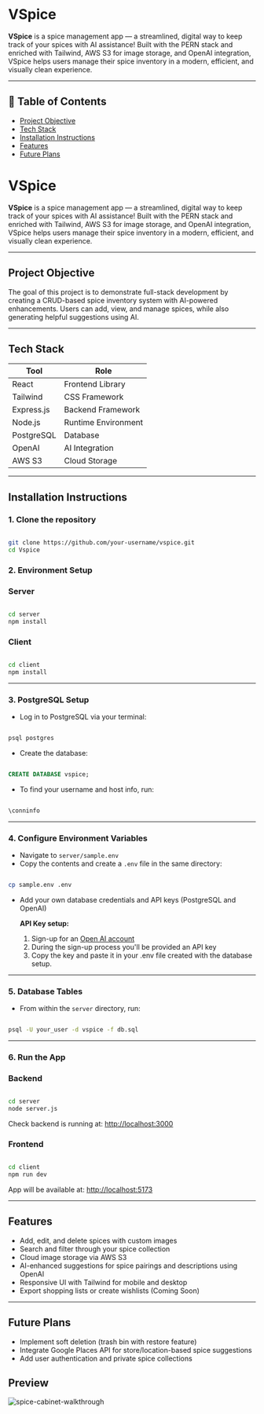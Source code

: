 # VSpice

**VSpice** is a spice management app — a streamlined, digital way to keep track of your spices with AI assistance! Built with the PERN stack and enriched with Tailwind, AWS S3 for image storage, and OpenAI integration, VSpice helps users manage their spice inventory in a modern, efficient, and visually clean experience.

---

## 📑 Table of Contents
- [Project Objective](#project-objective)
- [Tech Stack](#tech-stack)
- [Installation Instructions](#installation-instructions)
- [Features](#features)
- [Future Plans](#future-plans)


# VSpice

**VSpice** is a spice management app — a streamlined, digital way to keep track of your spices with AI assistance! Built with the PERN stack and enriched with Tailwind, AWS S3 for image storage, and OpenAI integration, VSpice helps users manage their spice inventory in a modern, efficient, and visually clean experience.

---

## Project Objective

The goal of this project is to demonstrate full-stack development by creating a CRUD-based spice inventory system with AI-powered enhancements. Users can add, view, and manage spices, while also generating helpful suggestions using AI.

---

## Tech Stack

| Tool | Role |
| --- | --- |
| React | Frontend Library |
| Tailwind | CSS Framework |
| Express.js | Backend Framework |
| Node.js | Runtime Environment |
| PostgreSQL | Database |
| OpenAI | AI Integration |
| AWS S3 | Cloud Storage |

---

## Installation Instructions

### 1. Clone the repository

```bash

git clone https://github.com/your-username/vspice.git
cd Vspice
```

### 2. Environment Setup

### Server

```bash

cd server
npm install

```

### Client

```bash

cd client
npm install
```

---

### 3. PostgreSQL Setup

- Log in to PostgreSQL via your terminal:

```bash

psql postgres

```

- Create the database:

```sql

CREATE DATABASE vspice;

```

- To find your username and host info, run:

```sql

\conninfo

```

---

### 4. Configure Environment Variables

- Navigate to `server/sample.env`
- Copy the contents and create a `.env` file in the same directory:

```bash

cp sample.env .env
```

- Add your own database credentials and API keys (PostgreSQL and OpenAI)
    
    **API Key setup:**
    
    1. Sign-up for an [Open AI account](https://auth.openai.com/log-in)
    2. During the sign-up process you'll be provided an API key
    3. Copy the key and paste it in your .env file created with the database setup.

---

### 5. Database Tables

- From within the `server` directory, run:

```bash

psql -U your_user -d vspice -f db.sql
```

---

### 6. Run the App

### Backend

```bash

cd server
node server.js
```

Check backend is running at: [http://localhost:3000](http://localhost:3000/)

### Frontend

```bash

cd client
npm run dev

```

App will be available at: [http://localhost:5173](http://localhost:5173/)

---

## Features

- Add, edit, and delete spices with custom images
- Search and filter through your spice collection
- Cloud image storage via AWS S3
- AI-enhanced suggestions for spice pairings and descriptions using OpenAI
- Responsive UI with Tailwind for mobile and desktop
- Export shopping lists or create wishlists (Coming Soon)

---

## Future Plans

- Implement soft deletion (trash bin with restore feature)
- Integrate Google Places API for store/location-based spice suggestions
- Add user authentication and private spice collections

## Preview
![spice-cabinet-walkthrough](https://github.com/user-attachments/assets/5f02d123-3b1d-481d-b12b-21a6f2890883)

